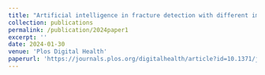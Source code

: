 ```yaml
---
title: "Artificial intelligence in fracture detection with different image modalities and data types: A systematic review and meta-analysis"
collection: publications
permalink: /publication/2024paper1
excerpt: ''
date: 2024-01-30
venue: 'Plos Digital Health'
paperurl: 'https://journals.plos.org/digitalhealth/article?id=10.1371/journal.pdig.0000438'
---
```

